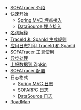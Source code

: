- [SOFATracer 介绍](./Home)
- 快速开始
    * [Spring MVC 埋点接入](./Usage_Of_MVC)
    * [DataSource 埋点接入](./Usage_Of_Datasource)
- [名词解释](./Explanation)
- [TraceId 和 SpanId 生成规则](./TraceIdGeneratedRule)
- [应用日志打印 TraceId 和 SpanId](./PrintTraceIdSpanId)
- [SOFATracer 工具使用](./Utils)
- [异步处理](./Async)
- [上报数据到 Zipkin](./ReportToZipkin)
- [SOFATracer 配置](./Configuration)
- 日志格式
     * [Spring MVC 日志](./SpringMVC)
     * [SOFARPC 日志](./SOFARPC)
     * [DataSource 日志](./Datasource)
- [RoadMap](./RoadMap)




